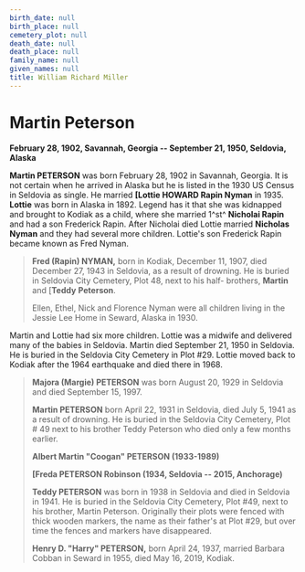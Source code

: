 ```yaml
---
birth_date: null
birth_place: null
cemetery_plot: null
death_date: null
death_place: null
family_name: null
given_names: null
title: William Richard Miller
---
```


# Martin Peterson

**February 28, 1902, Savannah, Georgia -- September 21, 1950, Seldovia,
Alaska**

**Martin PETERSON** was born February 28, 1902 in
Savannah, Georgia. It is not certain when he arrived in Alaska but he is
listed in the 1930 US Census in Seldovia as single. He married **[Lottie
HOWARD Rapin Nyman** in 1935. **Lottie** was born in Alaska
in 1892. Legend has it that she was kidnapped and brought to Kodiak as a
child, where she married 1^st^ **Nicholai Rapin** and had a son
Frederick Rapin. After Nicholai died Lottie married **Nicholas Nyman**
and they had several more children. Lottie's son Frederick Rapin became
known as Fred Nyman.

> **Fred (Rapin) NYMAN,** born in Kodiak, December 11,
> 1907, died December 27, 1943 in Seldovia, as a result of drowning. He
> is buried in Seldovia City Cemetery, Plot 48, next to his half-
> brothers, **Martin** and [**Teddy**
> **Peterson**.
>
> Ellen, Ethel, Nick and Florence Nyman were all children living in the
> Jessie Lee Home in Seward, Alaska in 1930.

Martin and Lottie had six more children. Lottie was a midwife and
delivered many of the babies in Seldovia. Martin died September 21, 1950
in Seldovia. He is buried in the Seldovia City Cemetery in Plot \#29.
Lottie moved back to Kodiak after the 1964 earthquake and died there in
1968.

> **Majora (Margie) PETERSON** was born August 20, 1929 in
> Seldovia and died September 15, 1997.
>
> **Martin PETERSON** born April 22, 1931 in Seldovia,
> died July 5, 1941 as a result of drowning. He is buried in the
> Seldovia City Cemetery, Plot \# 49 next to his brother Teddy Peterson
> who died only a few months earlier.
>
> **Albert Martin "Coogan" PETERSON (1933-1989)**
>
> **[Freda PETERSON Robinson (1934, Seldovia -- 2015,
> Anchorage)**
>
> **Teddy PETERSON** was born in 1938 in Seldovia and died
> in Seldovia in 1941. He is buried in the Seldovia City Cemetery, Plot
> \#49, next to his brother, Martin Peterson. Originally their plots
> were fenced with thick wooden markers, the name as their father's at
> Plot \#29, but over time the fences and markers have disappeared.
>
> **Henry D. "Harry" PETERSON,** born April 24, 1937,
> married Barbara Cobban in Seward in 1955, died May 16, 2019, Kodiak.
